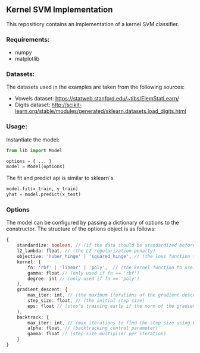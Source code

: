 
## Kernel SVM Implementation

This repositiory contains an implementation of a kernel SVM classifier.

### Requirements:

- numpy
- matplotlib

### Datasets:

The datasets used in the examples are taken from the following sources:

- Vowels dataset:  https://statweb.stanford.edu/~tibs/ElemStatLearn/
- Digits dataset: http://scikit-learn.org/stable/modules/generated/sklearn.datasets.load_digits.html

### Usage:

Instantiate the model:

```python
from lib import Model

options = { ... }
model = Model(options)
```

The fit and predict api is similar to sklearn's

```python
model.fit(x_train, y_train)
yhat = model.predict(x_test)
```

### Options

The model can be configured by passing a dictionary of options to the constructor.
The structure of the options object is as follows:

```typescript
{
    standardize: boolean, // (if the data should be standardized before fit)
    l2_lambda: float, // (the L2 regularization penalty)
    objective: 'huber_hinge' | 'squared_hinge', // (the loss function to use)
    kernel: {
        fn: 'rbf' | 'linear' | 'poly',  // (the kernel function to use)
        gamma: float // (only used if fn == 'rbf')
        degree: int // (only used if fn == 'poly')
    ),
    gradient_descent: {
        max_iter: int, // (the maximum iterations of the gradient descent algorithm)
        step_size: float, // (the initial step size)
        eps: float // (stop's training early if the norm of the gradient is smaller than this)
    ),
    backtrack: {
        max_iter: int, // (max iterations to find the step size using backtracking)
        alpha: float, // (backtracking control parameter)
        gamma: float // (step-size multiplier per iteration)
    }
}
```
